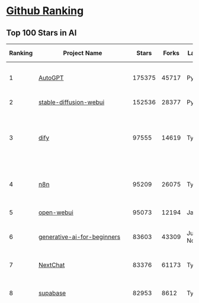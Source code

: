 [Github Ranking](../README.md)
==========

## Top 100 Stars in AI

| Ranking | Project Name | Stars | Forks | Language | Open Issues | Description | Last Commit |
| ------- | ------------ | ----- | ----- | -------- | ----------- | ----------- | ----------- |
| 1 | [AutoGPT](https://github.com/Significant-Gravitas/AutoGPT) | 175375 | 45717 | Python | 143 | AutoGPT is the vision of accessible AI for everyone, to use and to build on. Our mission is to provide the tools, so that you can focus on what matters. | 2025-05-18T03:22:27Z |
| 2 | [stable-diffusion-webui](https://github.com/AUTOMATIC1111/stable-diffusion-webui) | 152536 | 28377 | Python | 2339 | Stable Diffusion web UI | 2025-05-03T06:17:03Z |
| 3 | [dify](https://github.com/langgenius/dify) | 97555 | 14619 | TypeScript | 632 | Dify is an open-source LLM app development platform. Dify's intuitive interface combines AI workflow, RAG pipeline, agent capabilities, model management, observability features and more, letting you quickly go from prototype to production. | 2025-05-17T09:31:09Z |
| 4 | [n8n](https://github.com/n8n-io/n8n) | 95209 | 26075 | TypeScript | 459 | Fair-code workflow automation platform with native AI capabilities. Combine visual building with custom code, self-host or cloud, 400+ integrations. | 2025-05-16T21:17:22Z |
| 5 | [open-webui](https://github.com/open-webui/open-webui) | 95073 | 12194 | JavaScript | 159 | User-friendly AI Interface (Supports Ollama, OpenAI API, ...) | 2025-05-17T17:54:56Z |
| 6 | [generative-ai-for-beginners](https://github.com/microsoft/generative-ai-for-beginners) | 83603 | 43309 | Jupyter Notebook | 3 | 21 Lessons, Get Started Building with Generative AI  🔗 https://microsoft.github.io/generative-ai-for-beginners/ | 2025-05-16T14:07:17Z |
| 7 | [NextChat](https://github.com/ChatGPTNextWeb/NextChat) | 83376 | 61173 | TypeScript | 632 | ✨ Light and Fast AI Assistant. Support: Web \| iOS \| MacOS \| Android \|  Linux \| Windows | 2025-04-19T08:00:42Z |
| 8 | [supabase](https://github.com/supabase/supabase) | 82953 | 8612 | TypeScript | 247 | The open source Firebase alternative. Supabase gives you a dedicated Postgres database to build your web, mobile, and AI applications. | 2025-05-17T11:59:55Z |
| 9 | [funNLP](https://github.com/fighting41love/funNLP) | 73342 | 14857 | Python | 33 | 中英文敏感词、语言检测、中外手机/电话归属地/运营商查询、名字推断性别、手机号抽取、身份证抽取、邮箱抽取、中日文人名库、中文缩写库、拆字词典、词汇情感值、停用词、反动词表、暴恐词表、繁简体转换、英文模拟中文发音、汪峰歌词生成器、职业名称词库、同义词库、反义词库、否定词库、汽车品牌词库、汽车零件词库、连续英文切割、各种中文词向量、公司名字大全、古诗词库、IT词库、财经词库、成语词库、地名词库、历史名人词库、诗词词库、医学词库、饮食词库、法律词库、汽车词库、动物词库、中文聊天语料、中文谣言数据、百度中文问答数据集、句子相似度匹配算法集合、bert资源、文本生成&摘要相关工具、cocoNLP信息抽取工具、国内电话号码正则匹配、清华大学XLORE:中英文跨语言百科知识图谱、清华大学人工智能技术系列报告、自然语言生成、NLU太难了系列、自动对联数据及机器人、用户名黑名单列表、罪名法务名词及分类模型、微信公众号语料、cs224n深度学习自然语言处理课程、中文手写汉字识别、中文自然语言处理 语料/数据集、变量命名神器、分词语料库+代码、任务型对话英文数据集、ASR 语音数据集 + 基于深度学习的中文语音识别系统、笑声检测器、Microsoft多语言数字/单位/如日期时间识别包、中华新华字典数据库及api(包括常用歇后语、成语、词语和汉字)、文档图谱自动生成、SpaCy 中文模型、Common Voice语音识别数据集新版、神经网络关系抽取、基于bert的命名实体识别、关键词(Keyphrase)抽取包pke、基于医疗领域知识图谱的问答系统、基于依存句法与语义角色标注的事件三元组抽取、依存句法分析4万句高质量标注数据、cnocr：用来做中文OCR的Python3包、中文人物关系知识图谱项目、中文nlp竞赛项目及代码汇总、中文字符数据、speech-aligner: 从“人声语音”及其“语言文本”产生音素级别时间对齐标注的工具、AmpliGraph: 知识图谱表示学习(Python)库：知识图谱概念链接预测、Scattertext 文本可视化(python)、语言/知识表示工具：BERT & ERNIE、中文对比英文自然语言处理NLP的区别综述、Synonyms中文近义词工具包、HarvestText领域自适应文本挖掘工具（新词发现-情感分析-实体链接等）、word2word：(Python)方便易用的多语言词-词对集：62种语言/3,564个多语言对、语音识别语料生成工具：从具有音频/字幕的在线视频创建自动语音识别(ASR)语料库、构建医疗实体识别的模型（包含词典和语料标注）、单文档非监督的关键词抽取、Kashgari中使用gpt-2语言模型、开源的金融投资数据提取工具、文本自动摘要库TextTeaser: 仅支持英文、人民日报语料处理工具集、一些关于自然语言的基本模型、基于14W歌曲知识库的问答尝试--功能包括歌词接龙and已知歌词找歌曲以及歌曲歌手歌词三角关系的问答、基于Siamese bilstm模型的相似句子判定模型并提供训练数据集和测试数据集、用Transformer编解码模型实现的根据Hacker News文章标题自动生成评论、用BERT进行序列标记和文本分类的模板代码、LitBank：NLP数据集——支持自然语言处理和计算人文学科任务的100部带标记英文小说语料、百度开源的基准信息抽取系统、虚假新闻数据集、Facebook: LAMA语言模型分析，提供Transformer-XL/BERT/ELMo/GPT预训练语言模型的统一访问接口、CommonsenseQA：面向常识的英文QA挑战、中文知识图谱资料、数据及工具、各大公司内部里大牛分享的技术文档 PDF 或者 PPT、自然语言生成SQL语句（英文）、中文NLP数据增强（EDA）工具、英文NLP数据增强工具 、基于医药知识图谱的智能问答系统、京东商品知识图谱、基于mongodb存储的军事领域知识图谱问答项目、基于远监督的中文关系抽取、语音情感分析、中文ULMFiT-情感分析-文本分类-语料及模型、一个拍照做题程序、世界各国大规模人名库、一个利用有趣中文语料库 qingyun 训练出来的中文聊天机器人、中文聊天机器人seqGAN、省市区镇行政区划数据带拼音标注、教育行业新闻语料库包含自动文摘功能、开放了对话机器人-知识图谱-语义理解-自然语言处理工具及数据、中文知识图谱：基于百度百科中文页面-抽取三元组信息-构建中文知识图谱、masr: 中文语音识别-提供预训练模型-高识别率、Python音频数据增广库、中文全词覆盖BERT及两份阅读理解数据、ConvLab：开源多域端到端对话系统平台、中文自然语言处理数据集、基于最新版本rasa搭建的对话系统、基于TensorFlow和BERT的管道式实体及关系抽取、一个小型的证券知识图谱/知识库、复盘所有NLP比赛的TOP方案、OpenCLaP：多领域开源中文预训练语言模型仓库、UER：基于不同语料+编码器+目标任务的中文预训练模型仓库、中文自然语言处理向量合集、基于金融-司法领域(兼有闲聊性质)的聊天机器人、g2pC：基于上下文的汉语读音自动标记模块、Zincbase 知识图谱构建工具包、诗歌质量评价/细粒度情感诗歌语料库、快速转化「中文数字」和「阿拉伯数字」、百度知道问答语料库、基于知识图谱的问答系统、jieba_fast 加速版的jieba、正则表达式教程、中文阅读理解数据集、基于BERT等最新语言模型的抽取式摘要提取、Python利用深度学习进行文本摘要的综合指南、知识图谱深度学习相关资料整理、维基大规模平行文本语料、StanfordNLP 0.2.0：纯Python版自然语言处理包、NeuralNLP-NeuralClassifier：腾讯开源深度学习文本分类工具、端到端的封闭域对话系统、中文命名实体识别：NeuroNER vs. BertNER、新闻事件线索抽取、2019年百度的三元组抽取比赛：“科学空间队”源码、基于依存句法的开放域文本知识三元组抽取和知识库构建、中文的GPT2训练代码、ML-NLP - 机器学习(Machine Learning)NLP面试中常考到的知识点和代码实现、nlp4han:中文自然语言处理工具集(断句/分词/词性标注/组块/句法分析/语义分析/NER/N元语法/HMM/代词消解/情感分析/拼写检查、XLM：Facebook的跨语言预训练语言模型、用基于BERT的微调和特征提取方法来进行知识图谱百度百科人物词条属性抽取、中文自然语言处理相关的开放任务-数据集-当前最佳结果、CoupletAI - 基于CNN+Bi-LSTM+Attention 的自动对对联系统、抽象知识图谱、MiningZhiDaoQACorpus - 580万百度知道问答数据挖掘项目、brat rapid annotation tool: 序列标注工具、大规模中文知识图谱数据：1.4亿实体、数据增强在机器翻译及其他nlp任务中的应用及效果、allennlp阅读理解:支持多种数据和模型、PDF表格数据提取工具 、 Graphbrain：AI开源软件库和科研工具，目的是促进自动意义提取和文本理解以及知识的探索和推断、简历自动筛选系统、基于命名实体识别的简历自动摘要、中文语言理解测评基准，包括代表性的数据集&基准模型&语料库&排行榜、树洞 OCR 文字识别 、从包含表格的扫描图片中识别表格和文字、语声迁移、Python口语自然语言处理工具集(英文)、 similarity：相似度计算工具包，java编写、海量中文预训练ALBERT模型 、Transformers 2.0 、基于大规模音频数据集Audioset的音频增强 、Poplar：网页版自然语言标注工具、图片文字去除，可用于漫画翻译 、186种语言的数字叫法库、Amazon发布基于知识的人-人开放领域对话数据集 、中文文本纠错模块代码、繁简体转换 、 Python实现的多种文本可读性评价指标、类似于人名/地名/组织机构名的命名体识别数据集 、东南大学《知识图谱》研究生课程(资料)、. 英文拼写检查库 、 wwsearch是企业微信后台自研的全文检索引擎、CHAMELEON：深度学习新闻推荐系统元架构 、 8篇论文梳理BERT相关模型进展与反思、DocSearch：免费文档搜索引擎、 LIDA：轻量交互式对话标注工具 、aili - the fastest in-memory index in the East 东半球最快并发索引 、知识图谱车音工作项目、自然语言生成资源大全 、中日韩分词库mecab的Python接口库、中文文本摘要/关键词提取、汉字字符特征提取器 (featurizer)，提取汉字的特征（发音特征、字形特征）用做深度学习的特征、中文生成任务基准测评 、中文缩写数据集、中文任务基准测评 - 代表性的数据集-基准(预训练)模型-语料库-baseline-工具包-排行榜、PySS3：面向可解释AI的SS3文本分类器机器可视化工具 、中文NLP数据集列表、COPE - 格律诗编辑程序、doccano：基于网页的开源协同多语言文本标注工具 、PreNLP：自然语言预处理库、简单的简历解析器，用来从简历中提取关键信息、用于中文闲聊的GPT2模型：GPT2-chitchat、基于检索聊天机器人多轮响应选择相关资源列表(Leaderboards、Datasets、Papers)、(Colab)抽象文本摘要实现集锦(教程 、词语拼音数据、高效模糊搜索工具、NLP数据增广资源集、微软对话机器人框架 、 GitHub Typo Corpus：大规模GitHub多语言拼写错误/语法错误数据集、TextCluster：短文本聚类预处理模块 Short text cluster、面向语音识别的中文文本规范化、BLINK：最先进的实体链接库、BertPunc：基于BERT的最先进标点修复模型、Tokenizer：快速、可定制的文本词条化库、中文语言理解测评基准，包括代表性的数据集、基准(预训练)模型、语料库、排行榜、spaCy 医学文本挖掘与信息提取 、 NLP任务示例项目代码集、 python拼写检查库、chatbot-list - 行业内关于智能客服、聊天机器人的应用和架构、算法分享和介绍、语音质量评价指标(MOSNet, BSSEval, STOI, PESQ, SRMR)、 用138GB语料训练的法文RoBERTa预训练语言模型 、BERT-NER-Pytorch：三种不同模式的BERT中文NER实验、无道词典 - 有道词典的命令行版本，支持英汉互查和在线查询、2019年NLP亮点回顾、 Chinese medical dialogue data 中文医疗对话数据集 、最好的汉字数字(中文数字)-阿拉伯数字转换工具、 基于百科知识库的中文词语多词义/义项获取与特定句子词语语义消歧、awesome-nlp-sentiment-analysis - 情感分析、情绪原因识别、评价对象和评价词抽取、LineFlow：面向所有深度学习框架的NLP数据高效加载器、中文医学NLP公开资源整理 、MedQuAD：(英文)医学问答数据集、将自然语言数字串解析转换为整数和浮点数、Transfer Learning in Natural Language Processing (NLP) 、面向语音识别的中文/英文发音辞典、Tokenizers：注重性能与多功能性的最先进分词器、CLUENER 细粒度命名实体识别 Fine Grained Named Entity Recognition、 基于BERT的中文命名实体识别、中文谣言数据库、NLP数据集/基准任务大列表、nlp相关的一些论文及代码, 包括主题模型、词向量(Word Embedding)、命名实体识别(NER)、文本分类(Text Classificatin)、文本生成(Text Generation)、文本相似性(Text Similarity)计算等，涉及到各种与nlp相关的算法，基于keras和tensorflow 、Python文本挖掘/NLP实战示例、 Blackstone：面向非结构化法律文本的spaCy pipeline和NLP模型通过同义词替换实现文本“变脸” 、中文 预训练 ELECTREA 模型: 基于对抗学习 pretrain Chinese Model 、albert-chinese-ner - 用预训练语言模型ALBERT做中文NER 、基于GPT2的特定主题文本生成/文本增广、开源预训练语言模型合集、多语言句向量包、编码、标记和实现：一种可控高效的文本生成方法、 英文脏话大列表 、attnvis：GPT2、BERT等transformer语言模型注意力交互可视化、CoVoST：Facebook发布的多语种语音-文本翻译语料库，包括11种语言(法语、德语、荷兰语、俄语、西班牙语、意大利语、土耳其语、波斯语、瑞典语、蒙古语和中文)的语音、文字转录及英文译文、Jiagu自然语言处理工具 - 以BiLSTM等模型为基础，提供知识图谱关系抽取 中文分词 词性标注 命名实体识别 情感分析 新词发现 关键词 文本摘要 文本聚类等功能、用unet实现对文档表格的自动检测，表格重建、NLP事件提取文献资源列表 、 金融领域自然语言处理研究资源大列表、CLUEDatasetSearch - 中英文NLP数据集：搜索所有中文NLP数据集，附常用英文NLP数据集 、medical_NER - 中文医学知识图谱命名实体识别 、(哈佛)讲因果推理的免费书、知识图谱相关学习资料/数据集/工具资源大列表、Forte：灵活强大的自然语言处理pipeline工具集 、Python字符串相似性算法库、PyLaia：面向手写文档分析的深度学习工具包、TextFooler：针对文本分类/推理的对抗文本生成模块、Haystack：灵活、强大的可扩展问答(QA)框架、中文关键短语抽取工具 | 2024-05-10T07:38:24Z |
| 10 | [Deep-Live-Cam](https://github.com/hacksider/Deep-Live-Cam) | 67736 | 9505 | Python | 64 | real time face swap and one-click video deepfake with only a single image | 2025-05-12T16:57:09Z |
| 11 | [AppFlowy](https://github.com/AppFlowy-IO/AppFlowy) | 63055 | 4250 | Dart | 965 | Bring projects, wikis, and teams together with AI. AppFlowy is the AI collaborative workspace where you achieve more without losing control of your data. The leading open source Notion alternative. | 2025-05-16T10:24:45Z |
| 12 | [langflow](https://github.com/langflow-ai/langflow) | 61564 | 6447 | Python | 410 | Langflow is a powerful tool for building and deploying AI-powered agents and workflows. | 2025-05-18T01:05:59Z |
| 13 | [lobe-chat](https://github.com/lobehub/lobe-chat) | 60853 | 12781 | TypeScript | 771 | 🤯 Lobe Chat - an open-source, modern-design AI chat framework. Supports Multi AI Providers( OpenAI / Claude 3 / Gemini / Ollama / DeepSeek / Qwen), Knowledge Base (file upload / knowledge management / RAG ), Multi-Modals (Plugins/Artifacts) and Thinking. One-click FREE deployment of your private ChatGPT/ Claude / DeepSeek application. | 2025-05-18T00:35:15Z |
| 14 | [browser-use](https://github.com/browser-use/browser-use) | 60505 | 6694 | Python | 386 | 🌐 Make websites accessible for AI agents. Automate tasks online with ease. | 2025-05-17T13:37:37Z |
| 15 | [MetaGPT](https://github.com/FoundationAgents/MetaGPT) | 55647 | 6618 | Python | 43 | 🌟 The Multi-Agent Framework: First AI Software Company, Towards Natural Language Programming | 2025-05-16T13:18:18Z |
| 16 | [gpt-engineer](https://github.com/AntonOsika/gpt-engineer) | 54149 | 7118 | Python | 24 | CLI platform to experiment with codegen. Precursor to: https://lovable.dev | 2025-05-14T10:15:10Z |
| 17 | [ChatGPT](https://github.com/lencx/ChatGPT) | 53766 | 6091 | Rust | 802 | 🔮 ChatGPT Desktop Application (Mac, Windows and Linux) | 2024-08-29T17:58:11Z |
| 18 | [meilisearch](https://github.com/meilisearch/meilisearch) | 51340 | 2047 | Rust | 192 | A lightning-fast search engine API bringing AI-powered hybrid search to your sites and applications. | 2025-05-16T15:12:50Z |
| 19 | [awesome-mcp-servers](https://github.com/punkpeye/awesome-mcp-servers) | 49697 | 3706 | None | 19 | A collection of MCP servers. | 2025-05-17T14:53:37Z |
| 20 | [LLMs-from-scratch](https://github.com/rasbt/LLMs-from-scratch) | 49330 | 7096 | Jupyter Notebook | 2 | Implement a ChatGPT-like LLM in PyTorch from scratch, step by step | 2025-04-20T02:16:18Z |
| 21 | [LLaMA-Factory](https://github.com/hiyouga/LLaMA-Factory) | 49075 | 5973 | Python | 461 | Unified Efficient Fine-Tuning of 100+ LLMs & VLMs (ACL 2024) | 2025-05-16T15:33:47Z |
| 22 | [system-prompts-and-models-of-ai-tools](https://github.com/x1xhlol/system-prompts-and-models-of-ai-tools) | 48179 | 14802 | None | 12 | FULL v0, Cursor, Manus, Same.dev, Lovable, Devin, Replit Agent, Windsurf Agent, VSCode Agent, Dia Browser & Trae AI (And other Open Sourced) System Prompts, Tools & AI Models. | 2025-05-17T17:25:39Z |
| 23 | [autogen](https://github.com/microsoft/autogen) | 44570 | 6741 | Python | 509 | A programming framework for agentic AI 🤖 PyPi: autogen-agentchat Discord: https://aka.ms/autogen-discord Office Hour: https://aka.ms/autogen-officehour | 2025-05-16T07:05:36Z |
| 24 | [anything-llm](https://github.com/Mintplex-Labs/anything-llm) | 44164 | 4321 | JavaScript | 239 | The all-in-one Desktop & Docker AI application with built-in RAG, AI agents, No-code agent builder, MCP compatibility,  and more. | 2025-05-16T19:59:43Z |
| 25 | [crawl4ai](https://github.com/unclecode/crawl4ai) | 43332 | 4016 | Python | 123 | 🚀🤖 Crawl4AI: Open-source LLM Friendly Web Crawler & Scraper. Don't be shy, join here: https://discord.gg/jP8KfhDhyN | 2025-05-17T11:12:15Z |
| 26 | [JeecgBoot](https://github.com/jeecgboot/JeecgBoot) | 42718 | 15342 | Java | 44 | 🔥一款基于AIGC和低代码引擎的AI低代码平台，旨在帮助企业快速实现低代码开发和构建、部署个性化的 AI 应用。 前后端分离 SpringBoot，SpringCloud，Ant Design&Vue3，Mybatis，Shiro！强大的代码生成器让前后端代码一键生成，无需写任何代码! 成套AI大模型功能: AI模型管理、AI应用、知识库、AI流程编排、AI对话助手等； | 2025-05-16T03:37:30Z |
| 27 | [OpenBB](https://github.com/OpenBB-finance/OpenBB) | 41420 | 3711 | Python | 39 | Investment Research for Everyone, Everywhere. | 2025-05-17T20:43:23Z |
| 28 | [ColossalAI](https://github.com/hpcaitech/ColossalAI) | 40882 | 4508 | Python | 427 | Making large AI models cheaper, faster and more accessible | 2025-05-17T13:14:21Z |
| 29 | [kong](https://github.com/Kong/kong) | 40842 | 4918 | Lua | 68 | 🦍 The Cloud-Native API Gateway and AI Gateway. | 2025-05-15T07:04:49Z |
| 30 | [ailearning](https://github.com/apachecn/ailearning) | 40800 | 11560 | Python | 2 | AiLearning：数据分析+机器学习实战+线性代数+PyTorch+NLTK+TF2 | 2024-11-12T16:21:55Z |
| 31 | [ClickHouse](https://github.com/ClickHouse/ClickHouse) | 40692 | 7302 | C++ | 4053 | ClickHouse® is a real-time analytics database management system | 2025-05-18T01:26:24Z |
| 32 | [airflow](https://github.com/apache/airflow) | 40088 | 15030 | Python | 1114 | Apache Airflow - A platform to programmatically author, schedule, and monitor workflows | 2025-05-17T23:03:02Z |
| 33 | [Flowise](https://github.com/FlowiseAI/Flowise) | 38408 | 19943 | TypeScript | 549 | Build AI Agents, Visually | 2025-05-17T18:01:29Z |
| 34 | [firecrawl](https://github.com/mendableai/firecrawl) | 38402 | 3499 | TypeScript | 169 | 🔥 Turn entire websites into LLM-ready markdown or structured data. Scrape, crawl and extract with a single API. | 2025-05-16T19:29:10Z |
| 35 | [GitHubDaily](https://github.com/GitHubDaily/GitHubDaily) | 37890 | 3964 | None | 347 | 坚持分享 GitHub 上高质量、有趣实用的开源技术教程、开发者工具、编程网站、技术资讯。A list cool, interesting projects of GitHub. | 2025-03-20T08:54:47Z |
| 36 | [quivr](https://github.com/QuivrHQ/quivr) | 37855 | 3638 | Python | 5 | Opiniated RAG for integrating GenAI in your apps 🧠   Focus on your product rather than the RAG. Easy integration in existing products with customisation!  Any LLM: GPT4, Groq, Llama. Any Vectorstore: PGVector, Faiss. Any Files. Anyway you want.  | 2025-05-15T07:49:42Z |
| 37 | [AI-For-Beginners](https://github.com/microsoft/AI-For-Beginners) | 37535 | 6950 | Jupyter Notebook | 23 | 12 Weeks, 24 Lessons, AI for All! | 2025-04-29T16:09:57Z |
| 38 | [photoprism](https://github.com/photoprism/photoprism) | 37372 | 2064 | Go | 418 | AI-Powered Photos App for the Decentralized Web 🌈💎✨ | 2025-05-16T14:49:02Z |
| 39 | [Open-Assistant](https://github.com/LAION-AI/Open-Assistant) | 37346 | 3266 | Python | 227 | OpenAssistant is a chat-based assistant that understands tasks, can interact with third-party systems, and retrieve information dynamically to do so. | 2024-08-17T01:55:35Z |
| 40 | [ray](https://github.com/ray-project/ray) | 37079 | 6292 | Python | 3777 | Ray is an AI compute engine. Ray consists of a core distributed runtime and a set of AI Libraries for accelerating ML workloads. | 2025-05-18T02:33:01Z |
| 41 | [upscayl](https://github.com/upscayl/upscayl) | 36920 | 1698 | TypeScript | 69 | 🆙 Upscayl - #1 Free and Open Source AI Image Upscaler for Linux, MacOS and Windows. | 2025-04-25T13:23:15Z |
| 42 | [chatgpt-on-wechat](https://github.com/zhayujie/chatgpt-on-wechat) | 36791 | 9201 | Python | 292 | 基于大模型搭建的聊天机器人，同时支持 微信公众号、企业微信应用、飞书、钉钉 等接入，可选择GPT4.1/GPT-4o/GPT-o1/ DeepSeek/Claude/文心一言/讯飞星火/通义千问/ Gemini/GLM-4/Kimi/LinkAI，能处理文本、语音和图片，访问操作系统和互联网，支持基于自有知识库进行定制企业智能客服。 | 2025-04-20T09:22:54Z |
| 43 | [MockingBird](https://github.com/babysor/MockingBird) | 36268 | 5256 | Python | 476 | 🚀AI拟声: 5秒内克隆您的声音并生成任意语音内容 Clone a voice in 5 seconds to generate arbitrary speech in real-time | 2024-11-15T05:00:29Z |
| 44 | [google-research](https://github.com/google-research/google-research) | 35562 | 8087 | Jupyter Notebook | 961 | Google Research | 2025-05-13T17:36:46Z |
| 45 | [chatbox](https://github.com/chatboxai/chatbox) | 34792 | 3324 | TypeScript | 682 | User-friendly Desktop Client App for AI Models/LLMs (GPT, Claude, Gemini, Ollama...) | 2025-05-14T03:02:10Z |
| 46 | [gold-miner](https://github.com/xitu/gold-miner) | 34092 | 5042 | None | 5 | 🥇掘金翻译计划，可能是世界最大最好的英译中技术社区，最懂读者和译者的翻译平台： | 2024-04-17T09:44:37Z |
| 47 | [AgentGPT](https://github.com/reworkd/AgentGPT) | 34090 | 9418 | TypeScript | 127 | 🤖 Assemble, configure, and deploy autonomous AI Agents in your browser. | 2025-04-29T01:19:32Z |
| 48 | [MoneyPrinterTurbo](https://github.com/harry0703/MoneyPrinterTurbo) | 33409 | 4705 | Python | 128 | 利用AI大模型，一键生成高清短视频 Generate short videos with one click using AI LLM. | 2025-05-16T03:03:36Z |
| 49 | [aider](https://github.com/Aider-AI/aider) | 33062 | 2999 | Python | 804 | aider is AI pair programming in your terminal | 2025-05-13T20:45:06Z |
| 50 | [gpt-pilot](https://github.com/Pythagora-io/gpt-pilot) | 32700 | 3322 | Python | 235 | The first real AI developer | 2025-03-04T06:26:32Z |
| 51 | [LocalAI](https://github.com/mudler/LocalAI) | 32653 | 2487 | Go | 445 | :robot: The free, Open Source alternative to OpenAI, Claude and others. Self-hosted and local-first. Drop-in replacement for OpenAI,  running on consumer-grade hardware. No GPU required. Runs gguf, transformers, diffusers and many more models architectures. Features: Generate Text, Audio, Video, Images, Voice Cloning, Distributed, P2P inference | 2025-05-18T01:21:13Z |
| 52 | [awesome-llm-apps](https://github.com/Shubhamsaboo/awesome-llm-apps) | 32187 | 3620 | Python | 5 | Collection of awesome LLM apps with AI Agents and RAG using OpenAI, Anthropic, Gemini and opensource models. | 2025-05-14T20:14:23Z |
| 53 | [crewAI](https://github.com/crewAIInc/crewAI) | 31704 | 4240 | Python | 61 | Framework for orchestrating role-playing, autonomous AI agents. By fostering collaborative intelligence, CrewAI empowers agents to work together seamlessly, tackling complex tasks. | 2025-05-17T21:41:12Z |
| 54 | [spaCy](https://github.com/explosion/spaCy) | 31567 | 4508 | Python | 175 | 💫 Industrial-strength Natural Language Processing (NLP) in Python | 2025-05-12T05:47:51Z |
| 55 | [fairseq](https://github.com/facebookresearch/fairseq) | 31433 | 6528 | Python | 1177 | Facebook AI Research Sequence-to-Sequence Toolkit written in Python. | 2025-01-09T16:43:36Z |
| 56 | [chatbot-ui](https://github.com/mckaywrigley/chatbot-ui) | 31272 | 8854 | TypeScript | 168 | AI chat for any model. | 2024-08-03T00:38:07Z |
| 57 | [mem0](https://github.com/mem0ai/mem0) | 31188 | 3017 | Python | 277 | Memory for AI Agents; SOTA in AI Agent Memory; Announcing OpenMemory MCP - local and secure memory management. | 2025-05-17T13:21:13Z |
| 58 | [tabby](https://github.com/TabbyML/tabby) | 31136 | 1464 | Rust | 183 | Self-hosted AI coding assistant | 2025-05-16T20:03:28Z |
| 59 | [fabric](https://github.com/danielmiessler/fabric) | 31119 | 3217 | Go | 202 | fabric is an open-source framework for augmenting humans using AI. It provides a modular framework for solving specific problems using a crowdsourced set of AI prompts that can be used anywhere. | 2025-05-10T07:42:12Z |
| 60 | [ruoyi-vue-pro](https://github.com/YunaiV/ruoyi-vue-pro) | 30991 | 6658 | Java | 15 | 🔥 官方推荐 🔥 RuoYi-Vue 全新 Pro 版本，优化重构所有功能。基于 Spring Boot + MyBatis Plus + Vue & Element 实现的后台管理系统 + 微信小程序，支持 RBAC 动态权限、数据权限、SaaS 多租户、Flowable 工作流、三方登录、支付、短信、商城、CRM、ERP、AI 大模型等功能。你的 ⭐️ Star ⭐️，是作者生发的动力！ | 2025-05-17T06:30:35Z |
| 61 | [netron](https://github.com/lutzroeder/netron) | 30211 | 2902 | JavaScript | 19 | Visualizer for neural network, deep learning and machine learning models | 2025-05-18T00:07:09Z |
| 62 | [khoj](https://github.com/khoj-ai/khoj) | 30066 | 1675 | Python | 69 | Your AI second brain. Self-hostable. Get answers from the web or your docs. Build custom agents, schedule automations, do deep research. Turn any online or local LLM into your personal, autonomous AI (gpt, claude, gemini, llama, qwen, mistral). Get started - free. | 2025-05-18T00:50:05Z |
| 63 | [docling](https://github.com/docling-project/docling) | 29999 | 1893 | Python | 356 | Get your documents ready for gen AI | 2025-05-16T14:31:15Z |
| 64 | [cursor](https://github.com/getcursor/cursor) | 29915 | 1891 | None | 1701 | The AI Code Editor | 2024-10-13T19:23:26Z |
| 65 | [AI-Expert-Roadmap](https://github.com/AMAI-GmbH/AI-Expert-Roadmap) | 29859 | 2525 | JavaScript | 19 | Roadmap to becoming an Artificial Intelligence Expert in 2022 | 2023-12-31T02:20:16Z |
| 66 | [roop](https://github.com/s0md3v/roop) | 29812 | 6759 | Python | 0 | one-click face swap | 2024-08-19T12:57:17Z |
| 67 | [Mr.-Ranedeer-AI-Tutor](https://github.com/JushBJJ/Mr.-Ranedeer-AI-Tutor) | 29528 | 3372 | None | 13 | A GPT-4 AI Tutor Prompt for customizable personalized learning experiences. | 2024-03-25T13:06:55Z |
| 68 | [pytorch-lightning](https://github.com/Lightning-AI/pytorch-lightning) | 29473 | 3493 | Python | 940 | Pretrain, finetune ANY AI model of ANY size on multiple GPUs, TPUs with zero code changes. | 2025-05-16T14:24:37Z |
| 69 | [exo](https://github.com/exo-explore/exo) | 28147 | 1761 | Python | 336 | Run your own AI cluster at home with everyday devices 📱💻 🖥️⌚ | 2025-03-21T22:23:32Z |
| 70 | [Jobs_Applier_AI_Agent_AIHawk](https://github.com/feder-cr/Jobs_Applier_AI_Agent_AIHawk) | 28145 | 4219 | Python | 11 | AIHawk aims to easy job hunt process by automating the job application process. Utilizing artificial intelligence, it enables users to apply for multiple jobs in a tailored way. | 2025-05-16T23:33:20Z |
| 71 | [mindsdb](https://github.com/mindsdb/mindsdb) | 27966 | 4965 | Python | 70 | AI's query engine - Platform for building AI that can learn and answer questions over large scale federated data. | 2025-05-17T02:48:31Z |
| 72 | [ai-hedge-fund](https://github.com/virattt/ai-hedge-fund) | 27947 | 4844 | Python | 71 | An AI Hedge Fund Team | 2025-05-16T00:59:47Z |
| 73 | [so-vits-svc](https://github.com/svc-develop-team/so-vits-svc) | 27073 | 4983 | Python | 21 | SoftVC VITS Singing Voice Conversion | 2023-11-11T13:11:31Z |
| 74 | [agno](https://github.com/agno-agi/agno) | 26774 | 3398 | Python | 53 | Agno is a lightweight library for building Agents with memory, knowledge, tools and reasoning. | 2025-05-17T14:15:30Z |
| 75 | [continue](https://github.com/continuedev/continue) | 26266 | 2787 | TypeScript | 816 | ⏩ Create, share, and use custom AI code assistants with our open-source IDE extensions and hub of models, rules, prompts, docs, and other building blocks | 2025-05-18T02:39:18Z |
| 76 | [cursor-free-vip](https://github.com/yeongpin/cursor-free-vip) | 25965 | 3235 | Python | 358 | [Support 0.49.x]（Reset Cursor AI MachineID & Bypass Higher Token Limit） Cursor Ai ，自动重置机器ID ， 免费升级使用Pro功能: You've reached your trial request limit. / Too many free trial accounts used on this machine. Please upgrade to pro. We have this limit in place to prevent abuse. Please let us know if you believe this is a mistake. | 2025-05-12T03:31:22Z |
| 77 | [Folo](https://github.com/RSSNext/Folo) | 25879 | 1107 | TypeScript | 148 | 🧡 Follow everything in one place | 2025-05-17T08:41:50Z |
| 78 | [generative-models](https://github.com/Stability-AI/generative-models) | 25875 | 2873 | Python | 264 | Generative Models by Stability AI | 2025-04-04T03:32:07Z |
| 79 | [nx](https://github.com/nrwl/nx) | 25701 | 2513 | TypeScript | 627 | Build system, optimized for monorepos, with AI-powered architectural awareness and advanced CI capabilities. | 2025-05-17T23:12:58Z |
| 80 | [LibreChat](https://github.com/danny-avila/LibreChat) | 25632 | 4431 | TypeScript | 143 | Enhanced ChatGPT Clone: Features Agents, DeepSeek, Anthropic, AWS, OpenAI, Assistants API, Azure, Groq, o1, GPT-4o, Mistral, OpenRouter, Vertex AI, Gemini, Artifacts, AI model switching, message search, Code Interpreter, langchain, DALL-E-3, OpenAPI Actions, Functions, Secure Multi-User Auth, Presets, open-source for self-hosting. Active project. | 2025-05-17T19:52:16Z |
| 81 | [composio](https://github.com/ComposioHQ/composio) | 25276 | 4422 | Python | 41 | Composio equip's your AI agents & LLMs with 100+ high-quality integrations via function calling | 2025-05-09T20:33:35Z |
| 82 | [InvokeAI](https://github.com/invoke-ai/InvokeAI) | 25117 | 2548 | TypeScript | 704 | Invoke is a leading creative engine for Stable Diffusion models, empowering professionals, artists, and enthusiasts to generate and create visual media using the latest AI-driven technologies. The solution offers an industry leading WebUI, and serves as the foundation for multiple commercial products. | 2025-05-18T03:11:39Z |
| 83 | [Genesis](https://github.com/Genesis-Embodied-AI/Genesis) | 25031 | 2228 | Python | 147 | A generative world for general-purpose robotics & embodied AI learning. | 2025-05-16T18:02:50Z |
| 84 | [semantic-kernel](https://github.com/microsoft/semantic-kernel) | 24483 | 3825 | C# | 430 | Integrate cutting-edge LLM technology quickly and easily into your apps | 2025-05-17T07:27:34Z |
| 85 | [kratos](https://github.com/go-kratos/kratos) | 24321 | 4082 | Go | 16 | Your ultimate Go microservices framework for the cloud-native era. | 2025-04-29T07:46:20Z |
| 86 | [FastGPT](https://github.com/labring/FastGPT) | 24098 | 6227 | TypeScript | 525 | FastGPT is a knowledge-based platform built on the LLMs, offers a comprehensive suite of out-of-the-box capabilities such as data processing, RAG retrieval, and visual AI workflow orchestration, letting you easily develop and deploy complex question-answering systems without the need for extensive setup or configuration. | 2025-05-17T14:50:38Z |
| 87 | [llm-app](https://github.com/pathwaycom/llm-app) | 24078 | 421 | Jupyter Notebook | 5 | Ready-to-run cloud templates for RAG, AI pipelines, and enterprise search with live data. 🐳Docker-friendly.⚡Always in sync with Sharepoint, Google Drive, S3, Kafka, PostgreSQL, real-time data APIs, and more. | 2025-05-16T07:58:43Z |
| 88 | [modular](https://github.com/modular/modular) | 24047 | 2608 | Mojo | 679 | The Modular Platform (includes MAX & Mojo) | 2025-05-17T20:13:05Z |
| 89 | [PDFMathTranslate](https://github.com/Byaidu/PDFMathTranslate) | 23681 | 2022 | Python | 97 | PDF scientific paper translation with preserved formats - 基于 AI 完整保留排版的 PDF 文档全文双语翻译，支持 Google/DeepL/Ollama/OpenAI 等服务，提供 CLI/GUI/MCP/Docker/Zotero | 2025-05-09T17:36:32Z |
| 90 | [qdrant](https://github.com/qdrant/qdrant) | 23606 | 1625 | Rust | 333 | Qdrant - High-performance, massive-scale Vector Database and Vector Search Engine for the next generation of AI. Also available in the cloud https://cloud.qdrant.io/ | 2025-05-17T18:20:42Z |
| 91 | [500-AI-Machine-learning-Deep-learning-Computer-vision-NLP-Projects-with-code](https://github.com/ashishpatel26/500-AI-Machine-learning-Deep-learning-Computer-vision-NLP-Projects-with-code) | 23529 | 5645 | None | 43 | 500 AI Machine learning Deep learning Computer vision NLP Projects with code | 2024-07-26T13:06:49Z |
| 92 | [Warp](https://github.com/warpdotdev/Warp) | 23449 | 451 | None | 2893 | Warp is a modern, Rust-based terminal with AI built in so you and your team can build great software, faster. | 2025-05-16T13:30:24Z |
| 93 | [Chat2DB](https://github.com/CodePhiliaX/Chat2DB) | 22978 | 2488 | Java | 454 | 🔥🔥🔥AI-driven database tool and SQL client, The hottest GUI client, supporting MySQL, Oracle, PostgreSQL, DB2, SQL Server, DB2, SQLite, H2, ClickHouse, and more. | 2025-03-05T07:57:52Z |
| 94 | [facefusion](https://github.com/facefusion/facefusion) | 22968 | 3546 | Python | 0 | Industry leading face manipulation platform | 2025-05-16T13:42:46Z |
| 95 | [gin-vue-admin](https://github.com/flipped-aurora/gin-vue-admin) | 22848 | 6684 | Go | 23 | 🚀Vite+Vue3+Gin拥有AI辅助的基础开发平台，支持TS和JS混用。它集成了JWT鉴权、权限管理、动态路由、显隐可控组件、分页封装、多点登录拦截、资源权限、上传下载、代码生成器、表单生成器和可配置的导入导出等开发必备功能。 | 2025-05-18T03:46:34Z |
| 96 | [frigate](https://github.com/blakeblackshear/frigate) | 22601 | 2109 | TypeScript | 102 | NVR with realtime local object detection for IP cameras | 2025-05-18T00:16:24Z |
| 97 | [Perplexica](https://github.com/ItzCrazyKns/Perplexica) | 21940 | 2238 | TypeScript | 134 | Perplexica is an AI-powered search engine. It is an Open source alternative to Perplexity AI | 2025-05-13T14:44:20Z |
| 98 | [learnopencv](https://github.com/spmallick/learnopencv) | 21925 | 11706 | Jupyter Notebook | 229 | Learn OpenCV  : C++ and Python Examples | 2025-05-16T11:00:29Z |
| 99 | [serve](https://github.com/jina-ai/serve) | 21570 | 2225 | Python | 2 | ☁️ Build multimodal AI applications with cloud-native stack | 2025-03-24T13:59:54Z |
| 100 | [gpt-crawler](https://github.com/BuilderIO/gpt-crawler) | 21493 | 2302 | TypeScript | 93 | Crawl a site to generate knowledge files to create your own custom GPT from a URL | 2025-01-23T00:18:52Z |


